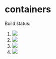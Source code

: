 # containers

Build status:

1. [![](https://github.com/nmpatterson22/containers/workflows/tests-Heap/badge.svg)](https://github.com/nmpatterson22/containers/actions?query=workflow%3Atests-Heap)
2. [![](https://github.com/nmpatterson22/containers/workflows/tests-BST/badge.svg)](https://github.com/nmpatterson22/containers/actions?query=workflow%3Atests-BST)
3. [![](https://github.com/nmpatterson22/containers/workflows/tests-BinaryTree/badge.svg)](https://github.com/nmpatterson22/containers/actions?query=workflow%3Atests-BinaryTree)
4. [![](https://github.com/nmpatterson22/containers/workflows/tests-AVLTree/badge.svg)](https://github.com/nmpatterson22/containers/actions?query=workflow%3Atests-AVLTree)
